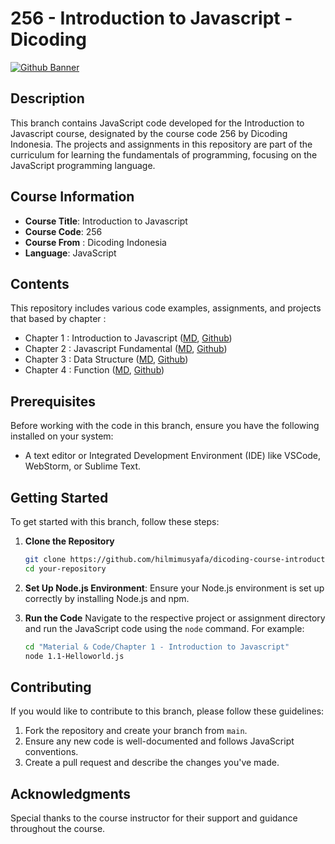 # 256 - Introduction to Javascript - Dicoding

[![Github Banner](https://hackmd.io/_uploads/Hy_T_hdO0.png)](https://github.com/hilmimusyafa/dicoding-course-introductiontojavascript/blob/main/Utilities/GitHub%20Banner/Github%20Banner.png)

## Description

This branch contains JavaScript code developed for the Introduction to Javascript course, designated by the course code 256 by Dicoding Indonesia. The projects and assignments in this repository are part of the curriculum for learning the fundamentals of programming, focusing on the JavaScript programming language.

## Course Information

- **Course Title**: Introduction to Javascript
- **Course Code**: 256
- **Course From** : Dicoding Indonesia
- **Language**: JavaScript

## Contents

This repository includes various code examples, assignments, and projects that based by chapter : 

- Chapter 1 : Introduction to Javascript ([MD](https://hackmd.io/@hilmimusyafa/S1OhfX9vA), [Github](https://github.com/hilmimusyafa/dicoding-course-introductiontojavascript/tree/main/Material%20%26%20Code/Chapter%201%20-%20Introduction%20to%20Javascript))
- Chapter 2 : Javascript Fundamental ([MD](https://hackmd.io/@hilmimusyafa/H1qOHQ5vA), [Github](https://github.com/hilmimusyafa/dicoding-course-introductiontojavascript/tree/main/Material%20%26%20Code/Chapter%202%20-%20Javascript%20Fundamental))
- Chapter 3 : Data Structure ([MD](https://hackmd.io/@hilmimusyafa/B1mFvqCP0), [Github](https://github.com/hilmimusyafa/dicoding-course-introductiontojavascript/tree/main/Material%20%26%20Code/Chapter%203%20-%20Data%20Structure))
- Chapter 4 : Function ([MD](https://hackmd.io/@hilmimusyafa/rye_yT4dR), [Github](https://github.com/hilmimusyafa/dicoding-course-introductiontojavascript/tree/main/Material%20%26%20Code/Chapter%204%20-%20Function))

## Prerequisites

Before working with the code in this branch, ensure you have the following installed on your system:

<!-- - [Node.js](https://nodejs.org/) (latest LTS version recommended) -->
- A text editor or Integrated Development Environment (IDE) like VSCode, WebStorm, or Sublime Text.

## Getting Started

To get started with this branch, follow these steps:

1. **Clone the Repository**
    ```bash
    git clone https://github.com/hilmimusyafa/dicoding-course-introductiontojavascript
    cd your-repository
    ```

2. **Set Up Node.js Environment**:
    Ensure your Node.js environment is set up correctly by installing Node.js and npm.

3. **Run the Code**
    Navigate to the respective project or assignment directory and run the JavaScript code using the `node` command. For example:
    ```bash
    cd "Material & Code/Chapter 1 - Introduction to Javascript"
    node 1.1-Helloworld.js
    ```

## Contributing

If you would like to contribute to this branch, please follow these guidelines:

1. Fork the repository and create your branch from `main`.
2. Ensure any new code is well-documented and follows JavaScript conventions.
3. Create a pull request and describe the changes you've made.

## Acknowledgments

Special thanks to the course instructor for their support and guidance throughout the course.

